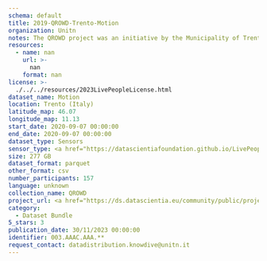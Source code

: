 ```yaml
---
schema: default
title: 2019-QROWD-Trento-Motion
organization: Unitn
notes: The QROWD project was an initiative by the Municipality of Trento to collect information about traffic, usage of parking for cars, motorcycles, and yellow-line parking spots in a fairly cost-effective manner. It involved sensor data collection with the i-Log application from respondents within the municipality of Trento in 2019. This data was used in the validation of other data sources, such as the data collected from the street cameras and other municipality sensors. This was a data fusion experiment, combining data from municipal sensors, other sources, such as google street view, and citizen data collected from respondents using the i-Log app. The main participants in this study were students from the University of Trento. In addition to the smart phone sensor data, demographic data, pictures, and questionnaire data was collected from the respondents.
resources:
  - name: nan
    url: >-
      nan
    format: nan
license: >-
  ./../../resources/2023LivePeopleLicense.html
dataset_name: Motion
location: Trento (Italy)
latitude_map: 46.07
longitude_map: 11.13
start_date: 2020-09-07 00:00:00
end_date: 2020-09-07 00:00:00
dataset_type: Sensors
sensor_type: <a href="https://datascientiafoundation.github.io/LivePeople/datasets/2019-QRD-Trento-Accelerometer%20Event/">accelerometer</a>, <a href="https://datascientiafoundation.github.io/LivePeople/datasets/2019-QRD-Trento-Activities%20Per%20Label/">activities per label</a>,  <a href="https://datascientiafoundation.github.io/LivePeople/datasets/2019-QRD-Trento-Activities%20Per%20Time/">activities per time</a>
size: 277 GB
dataset_format: parquet
other_format: csv
number_participants: 157
language: unknown
collection_name: QROWD
project_url: <a href="https://ds.datascientia.eu/community/public/projects/9e382c6d-6885-45df-97cb-d24fcbacc0a7">https://ds.datascientia.eu/community/public/projects/9e382c6d-6885-45df-97cb-d24fcbacc0a7</a>
category:
  - Dataset Bundle 
5_stars: 3
publication_date: 30/11/2023 00:00:00
identifier: 003.AAAC.AAA.**
request_contact: datadistribution.knowdive@unitn.it
---
```

